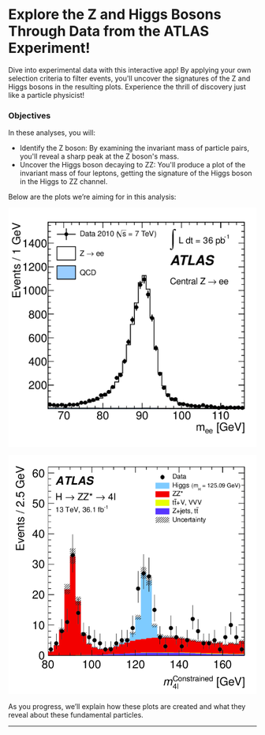 # Explore the Z and Higgs Bosons Through Data from the ATLAS Experiment!
Dive into experimental data with this interactive app! By applying your own selection criteria to filter events, you'll uncover the signatures of the Z and Higgs bosons in the resulting plots. Experience the thrill of discovery just like a particle physicist!

### Objectives
In these analyses, you will:

- Identify the Z boson: By examining the invariant mass of particle pairs, you'll reveal a sharp peak at the Z boson's mass.
- Uncover the Higgs boson decaying to ZZ: You'll produce a plot of the invariant mass of four leptons, getting the signature of the Higgs boson in the Higgs to ZZ channel.

Below are the plots we’re aiming for in this analysis:

![Invariant mass of the Z boson.](images/Z-boson-invariant-mass-distribution.png)

![Invariant mass of the Higgs boson](images/Higss_invariant_mass_distribution.png)

As you progress, we’ll explain how these plots are created and what they reveal about these fundamental particles.

---